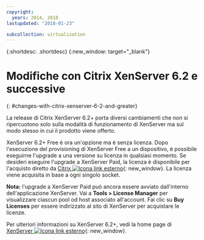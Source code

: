 ```yaml
---
copyright:
  years: 2014, 2018
lastupdated: "2018-01-23"

subcollection: virtualization
---
```

{:shortdesc: .shortdesc}
{:new_window: target="_blank"}

# Modifiche con Citrix XenServer 6.2 e successive
{: #changes-with-citrix-xenserver-6-2-and-greater}

La release di Citrix XenServer 6.2+ porta diversi cambiamenti che non si ripercuotono solo sulla modalità di funzionamento di XenServer ma sul modo stesso in cui il prodotto viene offerto.

XenServer 6.2+ Free è ora un'opzione ma è senza licenza. Dopo l'esecuzione del provisioning di XenServer Free a un dispositivo, è possibile eseguirne l'upgrade a una versione su licenza in qualsiasi momento. Se desideri eseguire l'upgrade a XenServer Paid, la licenza è disponibile per l'acquisto diretto da [Citrix ![Icona link esterno](../../icons/launch-glyph.svg "Icona link esterno")](http://www.citrix.com/products/xenserver/buy.html){: new_window}. La licenza viene acquisita in base a ogni singolo socket.

**Nota:** l'upgrade a XenServer Paid può ancora essere avviato dall'interno dell'applicazione XenServer. Vai a **Tools > License Manager** per visualizzare ciascun pool od host associato all'account. Fai clic su **Buy Licenses** per essere indirizzato al sito di XenServer per acquistare le licenze.

Per ulteriori informazioni su XenServer 6.2+, vedi la home page di [XenServer ![Icona link esterno](../../icons/launch-glyph.svg "Icona link esterno")](http://www.citrix.com/products/xenserver/overview.html){: new_window}.
